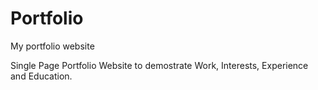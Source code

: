 # Portfolio
My portfolio website

Single Page Portfolio Website to demostrate Work, Interests, Experience and Education.
